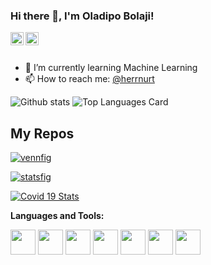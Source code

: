 ### Hi there 👋, I'm Oladipo Bolaji!

<a href="https://twitter.com/herrnurt">
  <img align="left" alt="Oladipo Bolaji| Twitter" width="21px" src="https://www.iconfinder.com/icons/294709/download/png/512"/>
</a>
<a href="https://www.linkedin.com/in/oladipo-bolaji-772110a2/">
  <img align="left" alt="OladipoBolaji | Linkedin" width="21px" src="https://www.iconfinder.com/icons/771370/download/png/512"/>
</a>

<br />
<br />

- 🌱 I’m currently learning Machine Learning
- 📫 How to reach me: <a href="https://twitter.com/herrnurt">@herrnurt</a> 


![Github stats](https://github-readme-stats.vercel.app/api?username=herrnurt&theme=highcontrast&show_icons=true&count_private=true)
![Top Languages Card](https://github-readme-stats.vercel.app/api/top-langs/?username=herrnurt&layout=compact)

## My Repos

[![vennfig](https://github-readme-stats.vercel.app/api/pin/?username=herrnurt&repo=vennfig&show_owner=true)](https://github.com/herrnurt/vennfig)

[![statsfig](https://github-readme-stats.vercel.app/api/pin/?username=herrnurt&repo=statsfig&show_owner=true)](https://github.com/herrnurt/statsfig)

[![Covid 19 Stats](https://github-readme-stats.vercel.app/api/pin/?username=herrnurt&repo=covid-19-stats&show_owner=true)](https://github.com/herrnurt/covid-19-stats)



**Languages and Tools:**  

<code><img height="40" src="https://raw.githubusercontent.com/herrnurt/herrnurt/master/assets/jupyter-notebook.png"></code>
<code><img height="40" src="https://raw.githubusercontent.com/herrnurt/herrnurt/master/assets/python.png"></code>
<code><img height="40" src="https://raw.githubusercontent.com/herrnurt/herrnurt/master/assets/rust.png"></code>
<code><img height="40" src="https://raw.githubusercontent.com/herrnurt/herrnurt/master/assets/javascript.png"></code>
<code><img height="40" src="https://raw.githubusercontent.com/herrnurt/herrnurt/master/assets/php.png"></code>
<code><img height="40" src="https://raw.githubusercontent.com/herrnurt/herrnurt/master/assets/visual-studio-code.png"></code>
<code><img height="40" src="https://raw.githubusercontent.com/herrnurt/herrnurt/master/assets/vim.png"></code>  

